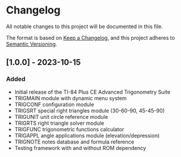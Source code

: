 # Changelog

All notable changes to this project will be documented in this file.

The format is based on [Keep a Changelog](https://keepachangelog.com/en/1.0.0/),
and this project adheres to [Semantic Versioning](https://semver.org/spec/v2.0.0.html).

## [1.0.0] - 2023-10-15

### Added
- Initial release of the TI-84 Plus CE Advanced Trigonometry Suite
- TRIGMAIN module with dynamic menu system
- TRIGCONF configuration module
- TRIGSRT special right triangles module (30-60-90, 45-45-90)
- TRIGUNIT unit circle reference module
- TRIGRTS right triangle solver module
- TRIGFUNC trigonometric functions calculator
- TRIGAPPL angle applications module (elevation/depression)
- TRIGNOTE notes database and formula reference
- Testing framework with and without ROM dependency
